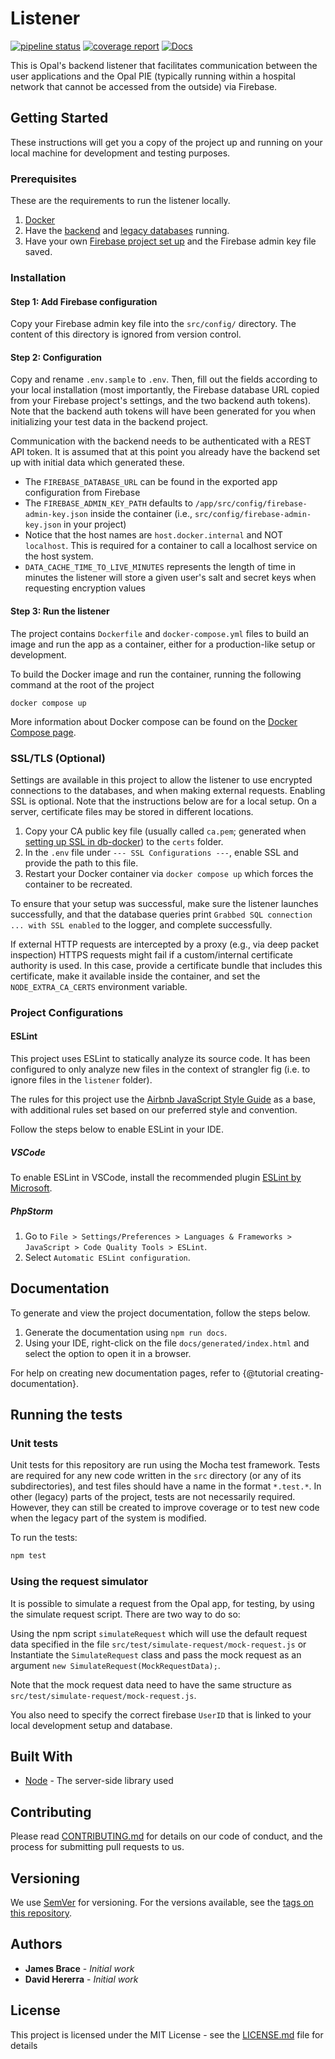 <!--
SPDX-FileCopyrightText: Copyright 2017 Opal Health Informatics Group at the Research Institute of the McGill University Health Centre <john.kildea@mcgill.ca>

SPDX-License-Identifier: AGPL-3.0-or-later
-->

<!-- test -->
# Listener

[![pipeline status](https://gitlab.com/opalmedapps/opal-listener/badges/main/pipeline.svg)](https://gitlab.com/opalmedapps/opal-listener/-/commits/main) [![coverage report](https://gitlab.com/opalmedapps/opal-listener/badges/main/coverage.svg)](https://gitlab.com/opalmedapps/opal-listener/-/commits/main) [![Docs](https://img.shields.io/badge/docs-available-brightgreen.svg)](https://opalmedapps.gitlab.io/opal-listener)

This is Opal's backend listener that facilitates communication between the user applications and the Opal PIE (typically running within a hospital network that cannot be accessed from the outside) via Firebase.

## Getting Started

These instructions will get you a copy of the project up and running on your local machine for development and testing purposes.

### Prerequisites

These are the requirements to run the listener locally.

1. [Docker](https://docs.docker.com/get-docker/)
2. Have the [backend](https://gitlab.com/opalmedapps/backend) and [legacy databases](https://gitlab.com/opalmedapps/db-docker) running.
3. Have your own [Firebase project set up](https://docs.opalmedapps.ca/development/setup/#create-a-new-firebase-project) and the Firebase admin key file saved.

### Installation

#### Step 1: Add Firebase configuration

Copy your Firebase admin key file into the `src/config/` directory.
The content of this directory is ignored from version control.

#### Step 2: Configuration

Copy and rename `.env.sample` to `.env`.
Then, fill out the fields according to your local installation (most importantly, the Firebase database URL copied from your Firebase project's settings, and the two backend auth tokens).
Note that the backend auth tokens will have been generated for you when initializing your test data in the backend project.

Communication with the backend needs to be authenticated with a REST API token.
It is assumed that at this point you already have the backend set up with initial data which generated these.

* The `FIREBASE_DATABASE_URL` can be found in the exported app configuration from Firebase
* The `FIREBASE_ADMIN_KEY_PATH` defaults to `/app/src/config/firebase-admin-key.json` inside the container (i.e., `src/config/firebase-admin-key.json` in your project)
* Notice that the host names are `host.docker.internal` and NOT `localhost`. This is required for a container to call a localhost service on the host system.
* `DATA_CACHE_TIME_TO_LIVE_MINUTES` represents the length of time in minutes the listener will store a given user's salt and secret keys when requesting encryption values

#### Step 3: Run the listener

The project contains `Dockerfile` and  `docker-compose.yml` files to build an image and run the app as a container, either for a production-like setup or development.

To build the Docker image and run the container, running the following command at the root of the project

```shell
docker compose up 
```

More information about Docker compose can be found on the [Docker Compose page](https://docs.docker.com/compose/).

### SSL/TLS (Optional)

Settings are available in this project to allow the listener to use encrypted connections to the databases,
and when making external requests.
Enabling SSL is optional.
Note that the instructions below are for a local setup.
On a server, certificate files may be stored in different locations.

1. Copy your CA public key file (usually called `ca.pem`; generated when
   [setting up SSL in db-docker](https://gitlab.com/opalmedapps/db-docker#running-the-databases-with-encrypted-connections))
   to the `certs` folder.
2. In the `.env` file under `--- SSL Configurations ---`, enable SSL and provide the path to this file.
3. Restart your Docker container via `docker compose up` which forces the container to be recreated.

To ensure that your setup was successful, make sure the listener launches successfully, and that the database queries
print `Grabbed SQL connection ... with SSL enabled` to the logger, and complete successfully.

If external HTTP requests are intercepted by a proxy (e.g., via deep packet inspection) HTTPS requests might fail if a custom/internal certificate authority is used.
In this case, provide a certificate bundle that includes this certificate, make it available inside the container, and set the `NODE_EXTRA_CA_CERTS` environment variable.

### Project Configurations

#### ESLint

This project uses ESLint to statically analyze its source code. It has been configured to only analyze new files in the
context of strangler fig (i.e. to ignore files in the `listener` folder).

The rules for this project use the [Airbnb JavaScript Style Guide](https://github.com/airbnb/javascript)
as a base, with additional rules set based on our preferred style and convention.

Follow the steps below to enable ESLint in your IDE.

##### VSCode

To enable ESLint in VSCode, install the recommended plugin [ESLint by Microsoft](https://marketplace.visualstudio.com/items?itemName=dbaeumer.vscode-eslint).

##### PhpStorm

1. Go to `File > Settings/Preferences > Languages & Frameworks > JavaScript > Code Quality Tools > ESLint`.
2. Select `Automatic ESLint configuration`.

## Documentation

To generate and view the project documentation, follow the steps below.

1. Generate the documentation using `npm run docs`.
2. Using your IDE, right-click on the file `docs/generated/index.html` and select the option to open it in a browser.

For help on creating new documentation pages, refer to {@tutorial creating-documentation}.

## Running the tests

### Unit tests

Unit tests for this repository are run using the Mocha test framework.
Tests are required for any new code written in the `src` directory (or any of its subdirectories), and test files should have a name in the format `*.test.*`.
In other (legacy) parts of the project, tests are not necessarily required.
However, they can still be created to improve coverage or to test new code when the legacy part of the system is modified.

To run the tests:

```sh
npm test
```

### Using the request simulator

It is possible to simulate a request from the Opal app, for testing, by using the simulate request script. There are two way to do so:

Using the npm script `simulateRequest` which will use the default request data specified in the file `src/test/simulate-request/mock-request.js`
or
Instantiate the `SimulateRequest` class and pass the mock request as an argument `new SimulateRequest(MockRequestData);`.

Note that the mock request data need to have the same structure as `src/test/simulate-request/mock-request.js`.

You also need to specify the correct firebase `UserID` that is linked to your local development setup and database.

## Built With

* [Node](https://nodejs.org/en/) - The server-side library used

## Contributing

Please read [CONTRIBUTING.md](https://gist.github.com/PurpleBooth/b24679402957c63ec426) for details on our code of conduct, and the process for submitting pull requests to us.

## Versioning

We use [SemVer](http://semver.org/) for versioning.
For the versions available, see the [tags on this repository](https://github.com/your/project/tags).

## Authors

* **James Brace** - *Initial work*
* **David Hererra** - *Initial work*

## License

This project is licensed under the MIT License - see the [LICENSE.md](LICENSE.md) file for details
